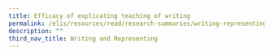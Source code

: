 ```yaml
---
title: Efficacy of explicating teaching of writing
permalink: /elis/resources/read/research-summaries/writing-representing/efficacy-of-explicit-teaching-writing/
description: ""
third_nav_title: Writing and Representing
---
```

